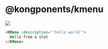 # @kongponents/kmenu

[![](https://img.shields.io/npm/v/@kongponents/kmenu.svg?style=flat-square)](https://www.npmjs.com/package/@kongponents/kmenu)

```html
<KMenu :description="'hello world'">
  Hello from a slot
</KMenu>
```
